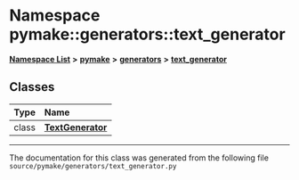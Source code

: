 
# Namespace pymake::generators::text\_generator



[**Namespace List**](namespaces.md) **>** [**pymake**](namespacepymake.md) **>** [**generators**](namespacepymake_1_1generators.md) **>** [**text\_generator**](namespacepymake_1_1generators_1_1text__generator.md)















## Classes

| Type | Name |
| ---: | :--- |
| class | [**TextGenerator**](classpymake_1_1generators_1_1text__generator_1_1TextGenerator.md) <br> |














------------------------------
The documentation for this class was generated from the following file `source/pymake/generators/text_generator.py`